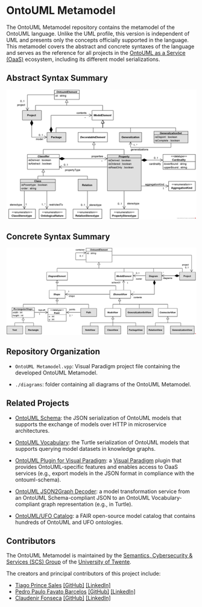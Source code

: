 # OntoUML Metamodel

The OntoUML Metamodel repository contains the metamodel of the OntoUML language. Unlike the UML profile, this version is independent of UML and presents only the concepts officially supported in the language. This metamodel covers the abstract and concrete syntaxes of the language and serves as the reference for all projects in the [OntoUML as a Service (OaaS)](https://ceur-ws.org/Vol-2969/paper29-FOMI.pdf) ecosystem, including its different model serializations.

## Abstract Syntax Summary

![](./diagrams/Abstract%20Syntax%20Summary.png)

## Concrete Syntax Summary

![](./diagrams/Concrete%20Syntax%20Summary.png)

## Repository Organization

- `OntoUML Metamodel.vpp`: Visual Paradigm project file containing the developed OntoUML Metamodel.

- `./diagrams`: folder containing all diagrams of the OntoUML Metamodel.


## Related Projects

- [OntoUML Schema](https://w3id.org/ontouml/schema): the JSON serialization of OntoUML models that supports the exchange of models over HTTP in microservice architectures.

- [OntoUML Vocabulary](https://w3id.org/ontouml/vocabulary): the Turtle serialization of OntoUML models that supports querying model datasets in knowledge graphs.

- [OntoUML Plugin for Visual Paradigm](https://w3id.org/ontouml/vp-plugin): a [Visual Paradigm](https://www.visual-paradigm.com/) plugin that provides OntoUML-specific features and enables access to OaaS services (e.g., export models in the JSON format in compliance with the ontouml-schema).

- [OntoUML JSON2Graph Decoder](https://w3id.org/ontouml/json2graph): a model transformation service from an OntoUML Schema-compliant JSON to an OntoUML Vocabulary-compliant graph representation (e.g., in Turtle).

- [OntoUML/UFO Catalog](https://w3id.org/ontouml-models/git): a FAIR open-source model catalog that contains hundreds of OntoUML and UFO ontologies.


## Contributors

The OntoUML Metamodel is maintained by the [Semantics, Cybersecurity & Services (SCS) Group](https://www.utwente.nl/en/eemcs/scs/) of the [University of Twente](https://www.utwente.nl).

The creators and principal contributors of this project include:

- [Tiago Prince Sales](https://orcid.org/0000-0002-5385-5761) [[GitHub]](https://github.com/tgoprince) [[LinkedIn]](https://www.linkedin.com/in/tiago-sales/)
- [Pedro Paulo Favato Barcelos](https://orcid.org/0000-0003-2736-7817) [[GitHub]](https://github.com/pedropaulofb) [[LinkedIn]](https://www.linkedin.com/in/pedro-paulo-favato-barcelos/)
- [Claudenir Fonseca](https://orcid.org/0000-0003-2528-3118) [[GitHub]](https://github.com/claudenirmf) [[LinkedIn]](https://www.linkedin.com/in/claudenirmf/)
